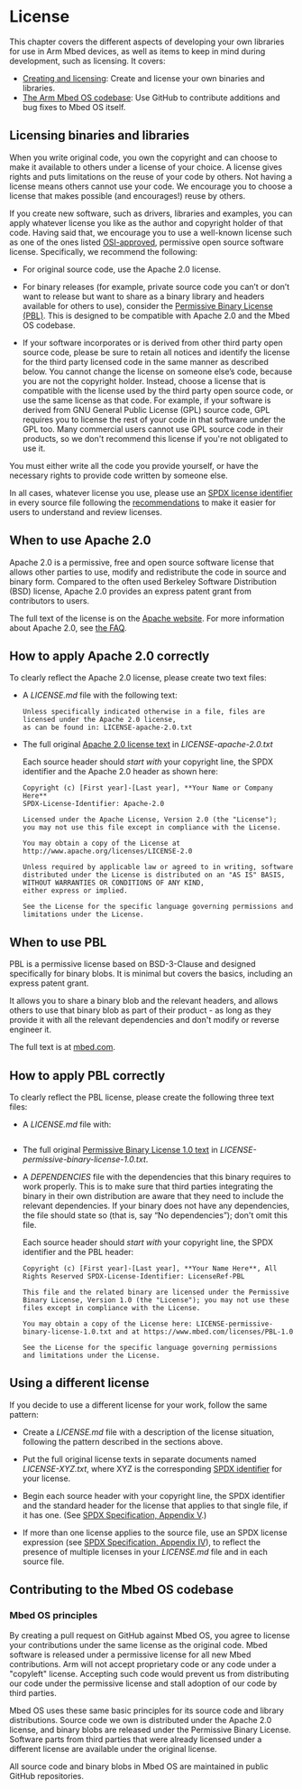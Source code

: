 # License

This chapter covers the different aspects of developing your own libraries for use in Arm Mbed devices, as well as items to keep in mind during development, such as licensing. It covers:
- [Creating and licensing](#licensing-binaries-and-libraries): Create and license your own binaries and libraries.
- [The Arm Mbed OS codebase](#contributing-to-the-mbed-os-codebase): Use GitHub to contribute additions and bug fixes to Mbed OS itself.

## Licensing binaries and libraries

When you write original code, you own the copyright and can choose to make it available to others under a license of your choice. A license gives rights and puts limitations on the reuse of your code by others. Not having a license means others cannot use your code. We encourage you to choose a license that makes possible (and encourages!) reuse by others.

If you create new software, such as drivers, libraries and examples, you can apply whatever license you like as the author and copyright holder of that code. Having said that, we encourage you to use a well-known license such as one of the ones listed [OSI-approved](http://spdx.org/licenses/), permissive open source software license. Specifically, we recommend the following:

- For original source code, use the Apache 2.0 license.  

- For binary releases (for example, private source code you can’t or don’t want to release but want to share as a binary library and headers available for others to use), consider the [Permissive Binary License (PBL)](https://www.mbed.com/licenses/PBL-1.0). This is designed to be compatible with Apache 2.0 and the Mbed OS codebase.

- If your software incorporates or is derived from other third party open source code, please be sure to retain all notices and identify the license for the third party licensed code in the same manner as described below. You cannot change the license on someone else’s code, because you are not the copyright holder. Instead, choose a license that is compatible with the license used by the third party open source code, or use the same license as that code. For example, if your software is derived from GNU General Public License (GPL) source code, GPL requires you to license the rest of your code in that software under the GPL too. Many commercial users cannot use GPL source code in their products, so we don't recommend this license if you're not obligated to use it.

You must either write all the code you provide yourself, or have the necessary rights to provide code written by someone else.

In all cases, whatever license you use, please use an [SPDX license identifier](http://spdx.org/licenses/) in every source file following the [recommendations](https://spdx.org/spdx-specification-21-web-version#h.twlc0ztnng3b) to make it easier for users to understand and review licenses.

## When to use Apache 2.0

Apache 2.0 is a permissive, free and open source software license that allows other parties to use, modify and redistribute the code in source and binary form. Compared to the often used Berkeley Software Distribution (BSD) license, Apache 2.0 provides an express patent grant from contributors to users.

The full text of the license is on the [Apache website](http://www.apache.org/licenses/LICENSE-2.0). For more information about Apache 2.0, see [the FAQ](http://www.apache.org/foundation/license-faq.html).

## How to apply Apache 2.0 correctly

To clearly reflect the Apache 2.0 license, please create two text files:

- A *LICENSE.md* file with the following text:

   ```
   Unless specifically indicated otherwise in a file, files are licensed under the Apache 2.0 license,
   as can be found in: LICENSE-apache-2.0.txt
   ```

- The full original [Apache 2.0 license text](http://www.apache.org/licenses/LICENSE-2.0) in *LICENSE-apache-2.0.txt*

   Each source header should *start with* your copyright line, the SPDX identifier and the Apache 2.0 header as shown here:

   ```
   Copyright (c) [First year]-[Last year], **Your Name or Company Here**
   SPDX-License-Identifier: Apache-2.0
   
   Licensed under the Apache License, Version 2.0 (the "License");
   you may not use this file except in compliance with the License.
   
   You may obtain a copy of the License at http://www.apache.org/licenses/LICENSE-2.0
   
   Unless required by applicable law or agreed to in writing, software
   distributed under the License is distributed on an "AS IS" BASIS, WITHOUT WARRANTIES OR CONDITIONS OF ANY KIND,
   either express or implied.
   
   See the License for the specific language governing permissions and limitations under the License.
   ```

## When to use PBL

PBL is a permissive license based on BSD-3-Clause and designed specifically for binary blobs. It is minimal but covers the basics, including an express patent grant.

It allows you to share a binary blob and the relevant headers, and allows others to use that binary blob as part of their product - as long as they provide it with all the relevant dependencies and don't modify or reverse engineer it.

The full text is at [mbed.com](https://www.mbed.com/licenses/PBL-1.0).

## How to apply PBL correctly

To clearly reflect the PBL license, please create the following three text files:

- A *LICENSE.md* file with:

    ```Unless specifically indicated otherwise in a file, files are licensed under the Permissive Binary License, as can be found in LICENSE-permissive-binary-license-1.0.txt
    ```

- The full original [Permissive Binary License 1.0 text](https://www.mbed.com/licenses/PBL-1.0) in *LICENSE-permissive-binary-license-1.0.txt*.

- A *DEPENDENCIES* file with the dependencies that this binary requires to work properly. This is to make sure that third parties integrating the binary in their own distribution are aware that they need to include the relevant dependencies. If your binary does not have any dependencies, the file should state so (that is, say “No dependencies”); don't omit this file.

    Each source header should *start with* your copyright line, the SPDX identifier and the PBL header:

    ```
    Copyright (c) [First year]-[Last year], **Your Name Here**, All Rights Reserved SPDX-License-Identifier: LicenseRef-PBL
    
    This file and the related binary are licensed under the Permissive Binary License, Version 1.0 (the "License"); you may not use these files except in compliance with the License.

    You may obtain a copy of the License here: LICENSE-permissive-binary-license-1.0.txt and at https://www.mbed.com/licenses/PBL-1.0

    See the License for the specific language governing permissions and limitations under the License.
    ```

## Using a different license

If you decide to use a different license for your work, follow the same pattern:

- Create a *LICENSE.md* file with a description of the license situation, following the pattern described in the sections above.

- Put the full original license texts in separate documents named *LICENSE-XYZ.txt*, where XYZ is the corresponding [SPDX identifier](http://spdx.org/licenses/) for your license.

- Begin each source header with your copyright line, the SPDX identifier and the standard header for the license that applies to that single file, if it has one. (See [SPDX Specification, Appendix V](https://spdx.org/spdx-specification-21-web-version#h.twlc0ztnng3b).)

- If more than one license applies to the source file, use an SPDX license expression (see [SPDX Specification, Appendix IV](https://spdx.org/spdx-specification-21-web-version#h.jxpfx0ykyb60)), to reflect the presence of multiple licenses in your *LICENSE.md* file and in each source file.

## Contributing to the Mbed OS codebase

### Mbed OS principles

By creating a pull request on GitHub against Mbed OS, you agree to license your contributions under the same license as the original code. Mbed software is released under a permissive license for all new Mbed contributions. Arm will not accept proprietary code or any code under a "copyleft" license. Accepting such code would prevent us from distributing our code under the permissive license and stall adoption of our code by third parties.

Mbed OS uses these same basic principles for its source code and library distributions. Source code we own is distributed under the Apache 2.0 license, and binary blobs are released under the Permissive Binary License. Software parts from third parties that were already licensed under a different license are available under the original license.

All source code and binary blobs in Mbed OS are maintained in public GitHub repositories.
